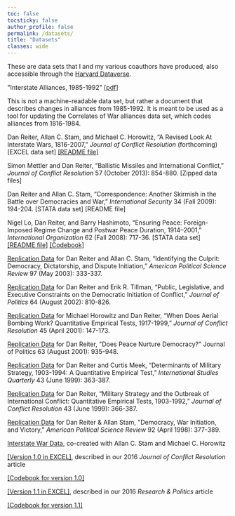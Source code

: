```yaml
---
toc: false
tocsticky: false
author_profile: false
permalink: /datasets/
title: "Datasets"
classes: wide
---
```



These are data sets that I and my various coauthors have produced, also accessible through the [Harvard Dataverse](https://dataverse.harvard.edu/dataverse/dreiter).

"Interstate Alliances, 1985-1992" [\[pdf\]](https://www.dropbox.com/home/webpage%20files?preview=allyupdate02.pdf)

This is not a machine-readable data set, but rather a document that describes changes in alliances from 1985-1992. It is meant to be used as a tool for updating the Correlates of War alliances data set, which codes alliances from 1816-1984.

Dan Reiter, Allan C. Stam, and Michael C. Horowitz, “A Revised Look At Interstate Wars, 1816-2007,” *Journal of Conflict Resolution* (forthcoming)
[EXCEL data set]
[\[README file\]](https://www.dropbox.com/scl/fi/8v908cuqbikdl6we4nu6q/JCRRSHappendix10-15-14.pdf?rlkey=1z3pjbi06abqhsypfzfg22fyt&dl=0)

Simon Mettler and Dan Reiter, “Ballistic Missiles and International Conflict,” *Journal of Conflict Resolution* 57 (October 2013): 854-880.
[Zipped data files]

Dan Reiter and Allan C. Stam, “Correspondence: Another Skirmish in the Battle over Democracies and War,” *International Security* 34 (Fall 2009): 194-204.
[STATA data set]
[README file]

Nigel Lo, Dan Reiter, and Barry Hashimoto, “Ensuring Peace: Foreign-Imposed Regime Change and Postwar Peace Duration, 1914–2001,” *International Organization* 62 (Fall 2008): 717-36.
[STATA data set]
[\[README file\]](https://www.dropbox.com/scl/fi/dfwjz81grerwjdocrc7je/LHR-IO-08-README.pdf?rlkey=qgbxnw1g3obxlurcpjqwf4fi9&dl=0)
[\[Codebook\]](https://www.dropbox.com/scl/fi/yof89m3izh8g5su3cumqj/LHR-IO-08-codebook.pdf?rlkey=w2bj3gyejxol5kv968j0qo40h&dl=0)

[Replication Data](https://dataverse.harvard.edu/dataset.xhtml?persistentId=doi:10.7910/DVN/FLJMRM) for Dan Reiter and Allan C. Stam, “Identifying the Culprit: Democracy, Dictatorship, and Dispute Initiation,” *American Political Science Review* 97 (May 2003): 333-337.

[Replication Data](https://dataverse.harvard.edu/dataset.xhtml?persistentId=doi:10.7910/DVN/IEH0V2) for Dan Reiter and Erik R. Tillman, “Public, Legislative, and Executive Constraints on the Democratic Initiation of Conflict,” *Journal of Politics* 64 (August 2002): 810-826.

[Replication Data](https://dataverse.harvard.edu/dataset.xhtml?persistentId=doi:10.7910/DVN/SW6S9V) for Michael Horowitz and Dan Reiter, “When Does Aerial Bombing Work? Quantitative Empirical Tests, 1917-1999,” *Journal of Conflict Resolution* 45 (April 2001): 147-173.

[Replication Data](https://dataverse.harvard.edu/dataset.xhtml?persistentId=doi:10.7910/DVN/SLMVQL) for Dan Reiter, "Does Peace Nurture Democracy?" Journal of Politics 63 (August 2001): 935-948.

[Replication Data](https://dataverse.harvard.edu/dataset.xhtml?persistentId=doi:10.7910/DVN/GT3E13) for Dan Reiter and Curtis Meek, “Determinants of Military Strategy, 1903-1994: A Quantitative Empirical Test,” *International Studies Quarterly* 43 (June 1999): 363-387.

[Replication Data](https://dataverse.harvard.edu/dataset.xhtml?persistentId=doi:10.7910/DVN/FVM6P6) for Dan Reiter, “Military Strategy and the Outbreak of International Conflict: Quantitative Empirical Tests, 1903-1992,” *Journal of Conflict Resolution* 43 (June 1999): 366-387.

[Replication Data](https://dataverse.harvard.edu/dataset.xhtml?persistentId=doi:10.7910/DVN/YYUVW7) for Dan Reiter & Allan Stam, "Democracy, War Initiation, and Victory," *American Political Science Review* 92 (April 1998): 377-389.


[Interstate War Data](https://doi.org/10.7910/DVN/WGS1YX), co-created with Allan C. Stam and Michael C. Horowitz

[\[Version 1.0 in EXCEL\]](https://www.dropbox.com/s/avvhmwpott353n2/IWD10.xlsx?dl=0), described in our 2016 *Journal of Conflict Resolution* article

[\[Codebook for version 1.0\]](https://www.dropbox.com/s/4sq0tde8ae83xk6/JCRRSHappendix10-15-14.pdf?dl=0)

[\[Version 1.1 in EXCEL\]](https://www.dropbox.com/s/rk4udjmounh72gm/IWD%20v%201.1%202-14-17.xlsx?dl=0), described in our 2016 *Research & Politics* article

[\[Codebook for version 1.1\]](https://www.dropbox.com/s/fxnb8zgp7cxbzir/IWD%20v%201.1%20codebook.pdf?dl=0)

